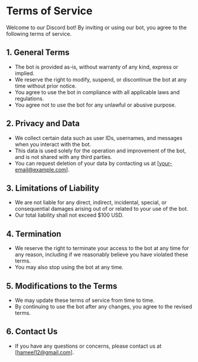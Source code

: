 # Terms of Service

Welcome to our Discord bot! By inviting or using our bot, you agree to the following terms of service.

## 1. General Terms
- The bot is provided as-is, without warranty of any kind, express or implied.
- We reserve the right to modify, suspend, or discontinue the bot at any time without prior notice.
- You agree to use the bot in compliance with all applicable laws and regulations.
- You agree not to use the bot for any unlawful or abusive purpose.

## 2. Privacy and Data
- We collect certain data such as user IDs, usernames, and messages when you interact with the bot.
- This data is used solely for the operation and improvement of the bot, and is not shared with any third parties.
- You can request deletion of your data by contacting us at [your-email@example.com].

## 3. Limitations of Liability
- We are not liable for any direct, indirect, incidental, special, or consequential damages arising out of or related to your use of the bot.
- Our total liability shall not exceed $100 USD.

## 4. Termination
- We reserve the right to terminate your access to the bot at any time for any reason, including if we reasonably believe you have violated these terms.
- You may also stop using the bot at any time.

## 5. Modifications to the Terms
- We may update these terms of service from time to time.
- By continuing to use the bot after any changes, you agree to the revised terms.

## 6. Contact Us
- If you have any questions or concerns, please contact us at [hameel12@gmail.com].
